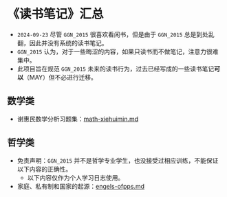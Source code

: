 # 《读书笔记》汇总

-  `2024-09-23` 尽管 `GGN_2015` 很喜欢看闲书，但是由于 `GGN_2015` 总是到处乱翻，因此并没有系统的读书笔记。
  - `GGN_2015` 认为，对于一些晦涩的内容，如果只读书而不做笔记，注意力很难集中。
  - 此项目旨在规范 `GGN_2015` 未来的读书行为，过去已经写成的一些读书笔记**可以**（MAY）但不必进行迁移。

## 数学类

- 谢惠民数学分析习题集：[math-xiehuimin.md](../../data/books/math-xiehuimin.md)

## 哲学类

- 免责声明：`GGN_2015` 并不是哲学专业学生，也没接受过相应训练，不能保证以下内容的正确性。
  - 以下内容仅作为个人学习日志使用。
- 家庭、私有制和国家的起源：[engels-ofpps.md](../../data/books/engels-ofpps.md)

